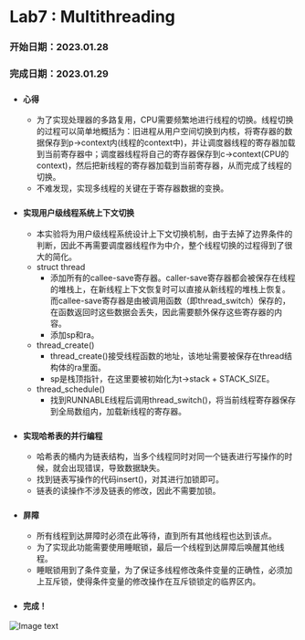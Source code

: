 # Lab7 : Multithreading
### 开始日期：2023.01.28
### 完成日期：2023.01.29
- ### `心得`
  - 为了实现处理器的多路复用，CPU需要频繁地进行线程的切换。线程切换的过程可以简单地概括为：旧进程从用户空间切换到内核，将寄存器的数据保存到p->context内(线程的context中)，并让调度器线程的寄存器加载到当前寄存器中；调度器线程将自己的寄存器保存到c->context(CPU的context)，然后把新线程的寄存器加载到当前寄存器，从而完成了线程的切换。
  - 不难发现，实现多线程的关键在于寄存器数据的变换。
- ### `实现用户级线程系统上下文切换`
  - 本实验将为用户级线程系统设计上下文切换机制，由于去掉了边界条件的判断，因此不再需要调度器线程作为中介，整个线程切换的过程得到了很大的简化。
  - struct thread
    - 添加所有的callee-save寄存器。caller-save寄存器都会被保存在线程的堆栈上，在新线程上下文恢复时可以直接从新线程的堆栈上恢复。而callee-save寄存器是由被调用函数（即thread_switch）保存的，在函数返回时这些数据会丢失，因此需要额外保存这些寄存器的内容。
    - 添加sp和ra。
  - thread_create()
    - thread_create()接受线程函数的地址，该地址需要被保存在thread结构体的ra里面。
    - sp是栈顶指针，在这里要被初始化为t->stack + STACK_SIZE。
  - thread_schedule()
    - 找到RUNNABLE线程后调用thread_switch()，将当前线程寄存器保存到全局数组内，加载新线程的寄存器。
- ### `实现哈希表的并行编程`
  - 哈希表的桶内为链表结构，当多个线程同时对同一个链表进行写操作的时候，就会出现错误，导致数据缺失。
  - 找到链表写操作的代码insert()，对其进行加锁即可。
  - 链表的读操作不涉及链表的修改，因此不需要加锁。
- ### `屏障`
  - 所有线程到达屏障时必须在此等待，直到所有其他线程也达到该点。
  - 为了实现此功能需要使用睡眠锁，最后一个线程到达屏障后唤醒其他线程。
  - 睡眠锁用到了条件变量，为了保证多线程修改条件变量的正确性，必须加上互斥锁，使得条件变量的修改操作在互斥锁锁定的临界区内。
- ### `完成！`
![Image text]()
